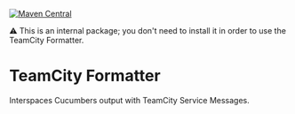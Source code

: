 [![Maven Central](https://img.shields.io/maven-central/v/io.cucumber/teamcity-formatter.svg?label=Maven%20Central)](https://search.maven.org/search?q=g:io.cucumber%20AND%20a:teamcity-formatter)

⚠️ This is an internal package; you don't need to install it in order to use the TeamCity Formatter.

TeamCity Formatter
===================

Interspaces Cucumbers output with TeamCity Service Messages.

